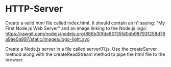 # HTTP-Server

Create a valid html file called index.html. It should contain an h1 saying: "My First Node.js Web Server" and an image linking to the Node.js logo: https://rawgit.com/nodejs/nodejs.org/886b30fde80f35fd0db98793f258d78a9ae0a997/static/images/logo-light.svg

Create a Node.js server in a file called server01.js. Use the createServer method along with the createReadStream method to pipe the html file to the browser.
